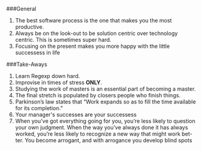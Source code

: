 ###General

1. The best software process is the one that makes you the most productive.
1. Always be on the look-out to be solution centric over technology centric. This is sometimes super hard.
1. Focusing on the present makes you more happy with the little
   successess in life

###Take-Aways

1. Learn Regexp down hard.
1. Improvise in times of stress __ONLY__.
1. Studying the work of masters is an essential part of becoming a master.
1. The final stretch is populated by closers people who finish things.
1. Parkinson’s law states that “Work expands so as to fill the time available for its completion.”
1. Your manager's successes are your successess
1. When you’ve got everything going for you, you’re less likely to
   question your own judgment. When the way you’ve always done it has
   always worked, you’re less likely to recognize a new way that might
   work bet- ter. You become arrogant, and with arrogance you develop
   blind spots
